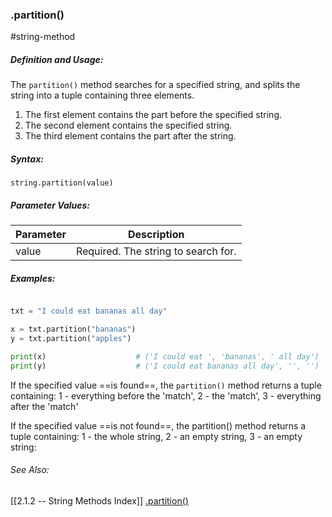 ### .partition()
#string-method 

##### Definition and Usage:
The `partition()` method searches for a specified string, and splits the string into a tuple containing three elements.
1. The first element contains the part before the specified string.
2. The second element contains the specified string.
3. The third element contains the part after the string.

##### Syntax:
 `string.partition(value)`

##### Parameter Values:
| Parameter | Description                         |
| --------- | ----------------------------------- |
| value     | Required. The string to search for. | 



##### Examples:
```py

txt = "I could eat bananas all day"

x = txt.partition("bananas")  
y = txt.partition("apples")

print(x)					# ('I could eat ', 'bananas', ' all day')
print(y)					# ('I could eat bananas all day', '', '')
```

If the specified value ==is found==, the `partition()` method returns a tuple containing: 1 - everything before the 'match', 2 - the 'match', 3 - everything after the 'match'

If the specified value ==is not found==, the partition() method returns a tuple containing: 1 - the whole string, 2 - an empty string, 3 - an empty string:


###### See Also:
[[2.1.2 -- String Methods Index]]
[.partition()](https://www.w3schools.com/python/ref_string_partition.asp)
